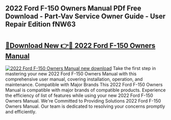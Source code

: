 ## 2022 Ford F-150 Owners Manual PDf Free Download - Part-Vav Service Owner Guide - User Repair Edition fNW63

# <h2><a href="http://bc4082.oget.top/?id=2022+Ford+F-150+Owners+Manual">🔗Download New 👉🔴 2022 Ford F-150 Owners Manual</a></h2>

[![2022 Ford F-150 Owners Manual new download](https://i.imgur.com/5g1atiW.png)](http://bc4082.oget.top/?id=2022+Ford+F-150+Owners+Manual)
Take the first step in mastering your new 2022 Ford F-150 Owners Manual with this comprehensive user manual, covering installation, operation, and maintenance. Compatible with Major Brands This 2022 Ford F-150 Owners Manual is compatible with major brands of compatible products. Experience the efficiency of list of features while using your new 2022 Ford F-150 Owners Manual. We're Committed to Providing Solutions 2022 Ford F-150 Owners Manual. Our team is dedicated to resolving your concerns promptly and efficiently.
